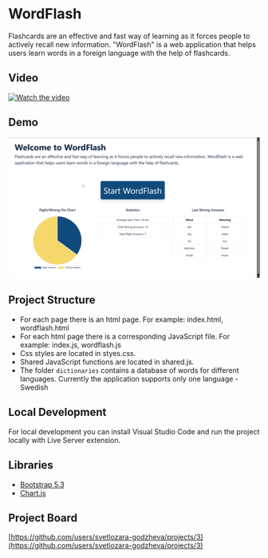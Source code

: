 # WordFlash
Flashcards are an effective and fast way of learning as it forces people to actively recall new information. "WordFlash" is a web application that helps users learn words in a foreign language with the help of flashcards.

## Video
[![Watch the video](https://img.youtube.com/vi/<VIDEO_ID>/0.jpg)](https://www.youtube.com/watch?v=<VIDEO_ID>)

## Demo
![](./assets/demo.gif)

## Project Structure
- For each page there is an html page. For example: index.html, wordflash.html
- For each html page there is a corresponding JavaScript file. For example: index.js, wordflash.js
- Css styles are located in styes.css.
- Shared JavaScript functions are located in shared.js.
- The folder `dictionaries` contains a database of words for different languages. Currently the application supports only one language - Swedish

## Local Development
For local development you can install Visual Studio Code and run the project locally with Live Server extension.

## Libraries
- [Bootstrap 5.3](https://getbootstrap.com/)
- [Chart.js](https://www.chartjs.org/)

## Project Board
[https://github.com/users/svetlozara-godzheva/projects/3](https://github.com/users/svetlozara-godzheva/projects/3)